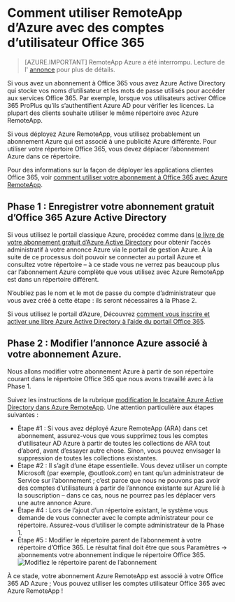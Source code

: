 
<properties 
    pageTitle="Comment utiliser RemoteApp d’Azure avec des comptes d’utilisateur Office 365 | Microsoft Azure"
    description="Découvrez comment utiliser RemoteApp d’Azure avec des comptes d’utilisateurs Office 365"
    services="remoteapp"
    documentationCenter="" 
    authors="piotrci" 
    manager="mbaldwin" />

<tags 
    ms.service="remoteapp" 
    ms.workload="compute" 
    ms.tgt_pltfrm="na" 
    ms.devlang="na" 
    ms.topic="article" 
    ms.date="08/15/2016" 
    ms.author="elizapo" />



# <a name="how-to-use-azure-remoteapp-with-office-365-user-accounts"></a>Comment utiliser RemoteApp d’Azure avec des comptes d’utilisateur Office 365

> [AZURE.IMPORTANT]
> RemoteApp Azure a été interrompu. Lecture de l' [annonce](https://go.microsoft.com/fwlink/?linkid=821148) pour plus de détails.

Si vous avez un abonnement à Office 365 vous avez Azure Active Directory qui stocke vos noms d’utilisateur et les mots de passe utilisés pour accéder aux services Office 365. Par exemple, lorsque vos utilisateurs activer Office 365 ProPlus qu’ils s’authentifient Azure AD pour vérifier les licences. La plupart des clients souhaite utiliser le même répertoire avec Azure RemoteApp.

Si vous déployez Azure RemoteApp, vous utilisez probablement un abonnement Azure qui est associé à une publicité Azure différente. Pour utiliser votre répertoire Office 365, vous devez déplacer l’abonnement Azure dans ce répertoire.

Pour des informations sur la façon de déployer les applications clientes Office 365, voir [comment utiliser votre abonnement à Office 365 avec Azure RemoteApp](remoteapp-officesubscription.md).
 
## <a name="phase-1-register-your-free-office-365-azure-active-directory-subscription"></a>Phase 1 : Enregistrer votre abonnement gratuit d’Office 365 Azure Active Directory
Si vous utilisez le portail classique Azure, procédez comme dans [le livre de votre abonnement gratuit d’Azure Active Directory](https://technet.microsoft.com/library/dn832618.aspx) pour obtenir l’accès administratif à votre annonce Azure via le portail de gestion Azure. À la suite de ce processus doit pouvoir se connecter au portail Azure et consultez votre répertoire – à ce stade vous ne verrez pas beaucoup plus car l’abonnement Azure complète que vous utilisez avec Azure RemoteApp est dans un répertoire différent.

N’oubliez pas le nom et le mot de passe du compte d’administrateur que vous avez créé à cette étape : ils seront nécessaires à la Phase 2.

Si vous utilisez le portail d’Azure, Découvrez [comment vous inscrire et activer une libre Azure Active Directory à l’aide du portail Office 365](http://azureblogger.com/2016/01/how-to-register-and-activate-a-free-azure-active-directory-using-office-365-portal/).

## <a name="phase-2-change-the-azure-ad-associated-with-your-azure-subscription"></a>Phase 2 : Modifier l’annonce Azure associé à votre abonnement Azure.
Nous allons modifier votre abonnement Azure à partir de son répertoire courant dans le répertoire Office 365 que nous avons travaillé avec à la Phase 1.

Suivez les instructions de la rubrique [modification le locataire Azure Active Directory dans Azure RemoteApp](remoteapp-changetenant.md). Une attention particulière aux étapes suivantes :

- Étape #1 : Si vous avez déployé Azure RemoteApp (ARA) dans cet abonnement, assurez-vous que vous supprimez tous les comptes d’utilisateur AD Azure à partir de toutes les collections de ARA tout d’abord, avant d’essayer autre chose. Sinon, vous pouvez envisager la suppression de toutes les collections existantes.
- Étape #2 : Il s’agit d’une étape essentielle. Vous devez utiliser un compte Microsoft (par exemple, @outlook.com) en tant qu’un administrateur de Service sur l’abonnement ; c’est parce que nous ne pouvons pas avoir des comptes d’utilisateurs à partir de l’annonce existante sur Azure lié à la souscription – dans ce cas, nous ne pourrez pas les déplacer vers une autre annonce Azure.
- Étape #4 : Lors de l’ajout d’un répertoire existant, le système vous demande de vous connecter avec le compte administrateur pour ce répertoire. Assurez-vous d’utiliser le compte administrateur de la Phase 1.
- Étape #5 : Modifier le répertoire parent de l’abonnement à votre répertoire d’Office 365. Le résultat final doit être que sous Paramètres -> abonnements votre abonnement indique le répertoire Office 365. 
![Modifiez le répertoire parent de l’abonnement](./media/remoteapp-o365user/settings.png)
 

À ce stade, votre abonnement Azure RemoteApp est associé à votre Office 365 AD Azure ; Vous pouvez utiliser les comptes utilisateur Office 365 avec Azure RemoteApp !




